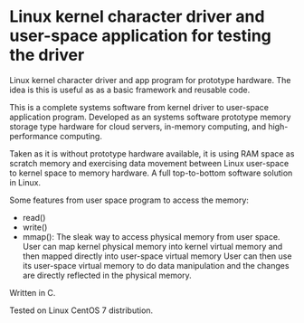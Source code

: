 # Linux kernel character driver and user-space application for testing the driver
Linux kernel character driver and app program for prototype hardware. 
The idea is this is useful as as a basic framework and reusable code.

This is a complete systems software from kernel driver to user-space application program.
Developed as an systems software prototype memory storage type hardware for cloud servers, in-memory computing, 
and high-performance computing.

Taken as it is without prototype hardware available, it is using RAM space as scratch memory
and exercising data movement between Linux user-space to kernel space to memory hardware.
A full top-to-bottom software solution in Linux.

Some features from user space program to access the memory:
- read()
- write()
- mmap(): The sleak way to access physical memory from user space.
          User can map kernel physical memory into kernel virtual memory and then mapped directly into user-space virtual memory
          User can then use its user-space virtual memory to do data manipulation and the changes are directly reflected
             in the physical memory.

Written in C.

Tested on Linux CentOS 7 distribution.

